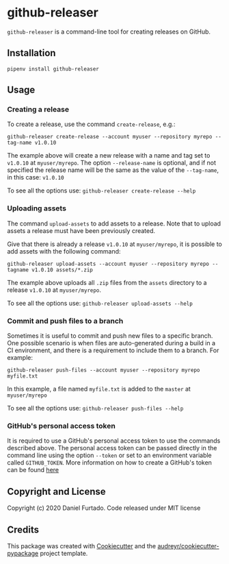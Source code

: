 # github-releaser

`github-releaser` is a command-line tool for creating releases on GitHub.

## Installation

`pipenv install github-releaser`

## Usage

### Creating a release

To create a release, use the command `create-release`, e.g.:
```shell script
github-releaser create-release --account myuser --repository myrepo --tag-name v1.0.10
```

The example above will create a new release with a name and tag set to `v1.0.10` at `myuser/myrepo`. The option 
`--release-name` is optional, and if not specified the release name will be the same as the value of the `--tag-name`, in 
this case: `v1.0.10`

To see all the options use: `github-releaser create-release --help`

### Uploading assets

The command `upload-assets` to add assets to a release. Note that to upload assets a release must have been previously
created.

Give that there is already a release `v1.0.10` at `myuser/myrepo`, it is possible to add assets with the following command:
```shell script
github-releaser upload-assets --account myuser --repository myrepo --tagname v1.0.10 assets/*.zip
```

The example above uploads all `.zip` files from the `assets` directory to a release `v1.0.10` at `myuser/myrepo`.

To see all the options use: `github-releaser upload-assets --help`

### Commit and push files to a branch

Sometimes it is useful to commit and push new files to a specific branch. One possible scenario is
when files are auto-generated during a build in a CI environment, and there is a requirement to
include them to a branch. For example:

```shell script
github-releaser push-files --account myuser --repository myrepo myfile.txt
```
In this example, a file named `myfile.txt` is added to the `master` at `myuser/myrepo`

To see all the options use: `github-releaser push-files --help`


### GitHub's personal access token

It is required to use a GitHub's personal access token to use the commands described above.
The personal access token can be passed directly in the command line using the option `--token` or
set to an environment variable called `GITHUB_TOKEN`.
More information on how to create a GitHub's token can
be found [here](https://docs.github.com/en/github/authenticating-to-github/creating-a-personal-access-token)

## Copyright and License

Copyright (c) 2020 Daniel Furtado. Code released under MIT license

## Credits

This package was created with [Cookiecutter](https://github.com/audreyr/cookiecutter) and the [audreyr/cookiecutter-pypackage](https://github.com/audreyr/cookiecutter-pypackage) project template.
